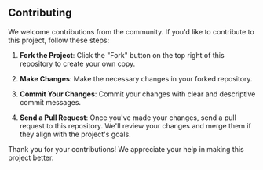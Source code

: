 ## Contributing

We welcome contributions from the community. If you'd like to contribute to this project, follow these steps:

1. **Fork the Project**: Click the "Fork" button on the top right of this repository to create your own copy.

2. **Make Changes**: Make the necessary changes in your forked repository.

3. **Commit Your Changes**: Commit your changes with clear and descriptive commit messages.

4. **Send a Pull Request**: Once you've made your changes, send a pull request to this repository. We'll review your changes and merge them if they align with the project's goals.

Thank you for your contributions! We appreciate your help in making this project better.
